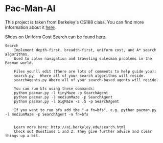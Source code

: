 # Pac-Man-AI
This project is taken from Berkeley's CS188 class. You can find more information about it [here](http://ai.berkeley.edu/project_overview.html).

Slides on Uniform Cost Search can be found [here](https://l.facebook.com/l.php?u=https%3A%2F%2Fdocs.google.com%2Fpresentation%2Fd%2F1LS2_Twa4h0xNbTRw2fg5kAEaHMi79CjRidCXKhlYfx8%2Fedit%3Fusp%3Dsharing&h=ATPs2ttj-OFBOoGqcLMYoLo8pI0Dtr7tZ3eCc-3_s_Grc89aABnKfTJjsyX_6CAXDOt2irS7iqyVLzvE5iF6AlnSDuYG8uGrrPj0VwPrCYGR1RrFyxGtV5XTsCuX5vMFFyMWJHZ4ZphGuQ).

```
Search
	Implement depth-first, breadth-first, uniform cost, and A* search algorithms. 
	Used to solve navigation and traveling salesman problems in the Pacman world.
	
	Files you'll edit (There are lots of comments to help guide you):
	search.py	Where all of your search algorithms will reside.
	searchAgents.py	Where all of your search-based agents will reside.
	
	You can run bfs using these commands:
	python pacman.py -l tinyMaze -p SearchAgent
	python pacman.py -l mediumMaze -p SearchAgent
	python pacman.py -l bigMaze -z .5 -p SearchAgent
	
	If you want to run bfs add the "-a fn=bfs", e.g. python pacman.py -l mediumMaze -p SearchAgent -a fn=bfs


	Learn more here: http://ai.berkeley.edu/search.html
	Check out Questions 1 and 2. They give further advice and clear things up a bit. 

